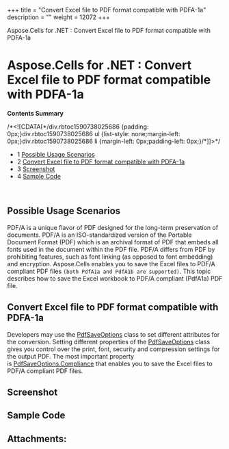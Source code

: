 +++
title = "Convert Excel file to PDF format compatible with PDFA-1a" 
description = "" 
weight = 12072 
+++

Aspose.Cells for .NET : Convert Excel file to PDF format compatible with PDFA-1a  

# Aspose.Cells for .NET : Convert Excel file to PDF format compatible with PDFA-1a


**Contents Summary**

/\*<!\[CDATA\[\*/div.rbtoc1590738025686 {padding: 0px;}div.rbtoc1590738025686 ul {list-style: none;margin-left: 0px;}div.rbtoc1590738025686 li {margin-left: 0px;padding-left: 0px;}/\*\]\]>\*/

*   1 [Possible Usage Scenarios](#ConvertExcelfiletoPDFformatcompatiblewithPDFA-1a-PossibleUsageScenarios)
*   2 [Convert Excel file to PDF format compatible with PDFA-1a](#ConvertExcelfiletoPDFformatcompatiblewithPDFA-1a-ConvertExcelfiletoPDFformatcompatiblewithPDFA-1a)
*   3 [Screenshot](#ConvertExcelfiletoPDFformatcompatiblewithPDFA-1a-Screenshot)
*   4 [Sample Code](#ConvertExcelfiletoPDFformatcompatiblewithPDFA-1a-SampleCode)

 

## Possible Usage Scenarios

PDF/A is a unique flavor of PDF designed for the long-term preservation of documents. PDF/A is an ISO-standardized version of the Portable Document Format (PDF) which is an archival format of PDF that embeds all fonts used in the document within the PDF file. PDF/A differs from PDF by prohibiting features, such as font linking (as opposed to font embedding) and encryption. Aspose.Cells enables you to save the Excel files to PDF/A compliant PDF files `(both PdfA1a and PdfA1b are supported)`. This topic describes how to save the Excel workbook to PDF/A compliant (PdfA1a) PDF file.

## Convert Excel file to PDF format compatible with PDFA-1a

Developers may use the [PdfSaveOptions](https://apireference.aspose.com/net/cells/aspose.cells/pdfsaveoptions) class to set different attributes for the conversion. Setting different properties of the [PdfSaveOptions](https://apireference.aspose.com/net/cells/aspose.cells/pdfsaveoptions) class gives you control over the print, font, security and compression settings for the output PDF. The most important property is [PdfSaveOptions.Compliance](https://apireference.aspose.com/net/cells/aspose.cells/pdfsaveoptions/properties/compliance) that enables you to save the Excel files to PDF/A compliant PDF files.


## Screenshot


## Sample Code

## Attachments:


